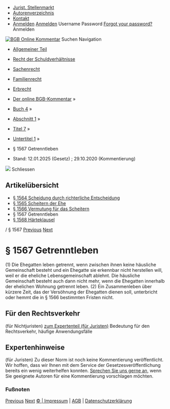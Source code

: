   * [Jurist. Stellenmarkt](https://bgb.kommentar.de/Buch-4/Abschnitt-1/Titel-7/Untertitel-1/</job-board> "Jurist. Stellenmarkt")
  * [Autorenverzeichnis](https://bgb.kommentar.de/Buch-4/Abschnitt-1/Titel-7/Untertitel-1/</Autorenverzeichnis> "Autorenverzeichnis")
  * [Kontakt](https://bgb.kommentar.de/Buch-4/Abschnitt-1/Titel-7/Untertitel-1/</Kontakt>)
  * [Anmelden](https://bgb.kommentar.de/Buch-4/Abschnitt-1/Titel-7/Untertitel-1/<#login> "show login form") [Anmelden](https://bgb.kommentar.de/Buch-4/Abschnitt-1/Titel-7/Untertitel-1/<#> "hide login form") Username Password
[Forgot your password?](https://bgb.kommentar.de/Buch-4/Abschnitt-1/Titel-7/Untertitel-1/</user/forgotpassword>) Anmelden 


[![BGB Online Kommentar](https://bgb.kommentar.de/extension/bgb/design/bgb/images/logo.png)](https://bgb.kommentar.de/Buch-4/Abschnitt-1/Titel-7/Untertitel-1/</> "BGB Online Kommentar")
Suchen
Navigation
  * [Allgemeiner Teil](https://bgb.kommentar.de/Buch-4/Abschnitt-1/Titel-7/Untertitel-1/</Buch-1>)
  * [Recht der Schuldverhältnisse](https://bgb.kommentar.de/Buch-4/Abschnitt-1/Titel-7/Untertitel-1/</Buch-2>)
  * [Sachenrecht](https://bgb.kommentar.de/Buch-4/Abschnitt-1/Titel-7/Untertitel-1/</Buch-3>)
  * [Familienrecht](https://bgb.kommentar.de/Buch-4/Abschnitt-1/Titel-7/Untertitel-1/</Buch-4>)
  * [Erbrecht](https://bgb.kommentar.de/Buch-4/Abschnitt-1/Titel-7/Untertitel-1/</Buch-5>)


  * [Der online BGB-Kommentar](https://bgb.kommentar.de/Buch-4/Abschnitt-1/Titel-7/Untertitel-1/</>) »
  * [Buch 4](https://bgb.kommentar.de/Buch-4/Abschnitt-1/Titel-7/Untertitel-1/</Buch-4>) »
  * [Abschnitt 1](https://bgb.kommentar.de/Buch-4/Abschnitt-1/Titel-7/Untertitel-1/</Buch-4/Abschnitt-1>) »
  * [Titel 7](https://bgb.kommentar.de/Buch-4/Abschnitt-1/Titel-7/Untertitel-1/</Buch-4/Abschnitt-1/Titel-7>) »
  * [Untertitel 1](https://bgb.kommentar.de/Buch-4/Abschnitt-1/Titel-7/Untertitel-1/</Buch-4/Abschnitt-1/Titel-7/Untertitel-1>) »
  * § 1567 Getrenntleben 
  * Stand: 12.01.2025 (Gesetz) ; 29.10.2020 (Kommentierung) 


![](https://vg01.met.vgwort.de/na/1c9909529ead4f509072c06d9081a7d5)
Schliessen 
## Artikelübersicht
  * [ § 1564 Scheidung durch richterliche Entscheidung ](https://bgb.kommentar.de/Buch-4/Abschnitt-1/Titel-7/Untertitel-1/</Buch-4/Abschnitt-1/Titel-7/Untertitel-1/Scheidung-durch-richterliche-Entscheidung>)
  * [ § 1565 Scheitern der Ehe ](https://bgb.kommentar.de/Buch-4/Abschnitt-1/Titel-7/Untertitel-1/</Buch-4/Abschnitt-1/Titel-7/Untertitel-1/Scheitern-der-Ehe>)
  * [ § 1566 Vermutung für das Scheitern ](https://bgb.kommentar.de/Buch-4/Abschnitt-1/Titel-7/Untertitel-1/</Buch-4/Abschnitt-1/Titel-7/Untertitel-1/Vermutung-fuer-das-Scheitern>)
  * § 1567 Getrenntleben 
  * [ § 1568 Härteklausel ](https://bgb.kommentar.de/Buch-4/Abschnitt-1/Titel-7/Untertitel-1/</Buch-4/Abschnitt-1/Titel-7/Untertitel-1/Haerteklausel>)


/ § 1567 
[Previous](https://bgb.kommentar.de/Buch-4/Abschnitt-1/Titel-7/Untertitel-1/</Buch-4/Abschnitt-1/Titel-7/Untertitel-1/Vermutung-fuer-das-Scheitern> "§ 1566 Vermutung für das Scheitern") [Next](https://bgb.kommentar.de/Buch-4/Abschnitt-1/Titel-7/Untertitel-1/</Buch-4/Abschnitt-1/Titel-7/Untertitel-1/Haerteklausel> "§ 1568 Härteklausel")
# § 1567 Getrenntleben
(1) Die Ehegatten leben getrennt, wenn zwischen ihnen keine häusliche Gemeinschaft besteht und ein Ehegatte sie erkennbar nicht herstellen will, weil er die eheliche Lebensgemeinschaft ablehnt. Die häusliche Gemeinschaft besteht auch dann nicht mehr, wenn die Ehegatten innerhalb der ehelichen Wohnung getrennt leben.
(2) Ein Zusammenleben über kürzere Zeit, das der Versöhnung der Ehegatten dienen soll, unterbricht oder hemmt die in § 1566 bestimmten Fristen nicht.
## Für den Rechtsverkehr 
(für Nichtjuristen)
[zum Expertenteil (für Juristen)](https://bgb.kommentar.de/Buch-4/Abschnitt-1/Titel-7/Untertitel-1/<#expertenhinweise>)
Bedeutung für den Rechtsverkehr, häufige Anwendungsfälle
## Expertenhinweise
(für Juristen)
Zu dieser Norm ist noch keine Kommentierung veröffentlicht. Wir hoffen, dass wir Ihnen mit dem Service der Gesetzesveröffentlichung bereits ein wenig weiterhelfen konnten. [Sprechen Sie uns gerne an](https://bgb.kommentar.de/Buch-4/Abschnitt-1/Titel-7/Untertitel-1/</Kontakt>), wenn Sie geeignete Autoren für eine Kommentierung vorschlagen möchten. 
### Fußnoten
[Previous](https://bgb.kommentar.de/Buch-4/Abschnitt-1/Titel-7/Untertitel-1/</Buch-4/Abschnitt-1/Titel-7/Untertitel-1/Vermutung-fuer-das-Scheitern> "§ 1566 Vermutung für das Scheitern") [Next](https://bgb.kommentar.de/Buch-4/Abschnitt-1/Titel-7/Untertitel-1/</Buch-4/Abschnitt-1/Titel-7/Untertitel-1/Haerteklausel> "§ 1568 Härteklausel")
[© | Impressum](https://bgb.kommentar.de/Buch-4/Abschnitt-1/Titel-7/Untertitel-1/</Kontakt>) | [AGB](https://bgb.kommentar.de/Buch-4/Abschnitt-1/Titel-7/Untertitel-1/</AGB>) | [Datenschutzerklärung](https://bgb.kommentar.de/Buch-4/Abschnitt-1/Titel-7/Untertitel-1/</Datenschutzerklaerung-fuer-Leser>)

